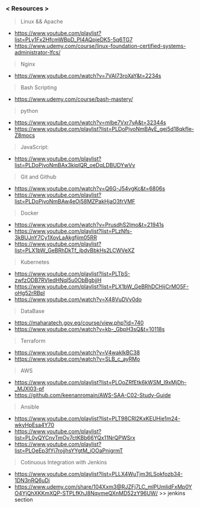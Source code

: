 ### < Resources > 
> Linux && Apache 
 * https://www.youtube.com/playlist?list=PLy1Fx2HfcmWBpD_PI4AQpjeDK5-5q6TG7
 * https://www.udemy.com/course/linux-foundation-certified-systems-administrator-lfcs/
> Nginx 
 * https://www.youtube.com/watch?v=7VAI73roXaY&t=2234s
> Bash Scripting 
 * https://www.udemy.com/course/bash-mastery/
> python 
 * https://www.youtube.com/watch?v=mlbe7Vxr7yA&t=32344s
 * https://www.youtube.com/playlist?list=PLDoPjvoNmBAyE_gei5d18qkfIe-Z8mocs
> JavaScript: 
* https://www.youtube.com/playlist?list=PLDoPjvoNmBAx3kiplQR_oeDqLDBUDYwVv
> Git and Github 
 * https://www.youtube.com/watch?v=Q6G-J54vgKc&t=6806s
 * https://www.youtube.com/playlist?list=PLDoPjvoNmBAw4eOj58MZPakHjaO3frVMF
> Docker 
 * https://www.youtube.com/watch?v=PrusdhS2lmo&t=21941s
 * https://www.youtube.com/playlist?list=PLzNfs-3kBUJnY7Cy1XovLaAkgfjim05RR
 * https://www.youtube.com/playlist?list=PLX1bW_GeBRhDkTf_jbdvBbkHs2LCWVeXZ
> Kubernetes 
 * https://www.youtube.com/playlist?list=PLTbS-zwfzODB7RVIedHNql5u0ObBgbjjH
 * https://www.youtube.com/playlist?list=PLX1bW_GeBRhDCHijCrMO5F-oHg52rRBpl
 * https://www.youtube.com/watch?v=X48VuDVv0do
> DataBase 
 * https://maharatech.gov.eg/course/view.php?id=740
 * https://www.youtube.com/watch?v=kb-_GbpH3sQ&t=10118s
 <!-- * https://www.youtube.com/watch?v=rVkkN9rOF4o -->
 <!-- * https://www.mongodb.com/developer/products/mongodb/cheat-sheet/ -->
> Terraform 
 * https://www.youtube.com/watch?v=V4waklkBC38
 * https://www.youtube.com/watch?v=SLB_c_ayRMo
> AWS 
 * https://www.youtube.com/playlist?list=PLOoZRfEtk6kWSM_l9xMjDh-_MJXl03-pf
 * https://github.com/keenanromain/AWS-SAA-C02-Study-Guide
> Ansible 
 * https://www.youtube.com/playlist?list=PLT98CRl2KxKEUHie1m24-wkyHpEsa4Y70
 * https://www.youtube.com/playlist?list=PL0yQYCnvTmOv7ctKBb66YQx11NrQPWSrx
 * https://www.youtube.com/playlist?list=PLOeEp3fYj7rojjhsYYgtM_iOOaPnigrmT
> Cotinuous Integration with Jenkins 
 * https://www.youtube.com/playlist?list=PLLX4WuTjm3tLSokfozb34-1DN3nRQ6uDi
 * https://www.udemy.com/share/104Xxm3@RJZFj7LC_mlPUmlidFxMp0YO4YjQhXKKmXQP-STPLfKhJ8NqymeQXnMD52zY96UW/ >> jenkins section 
